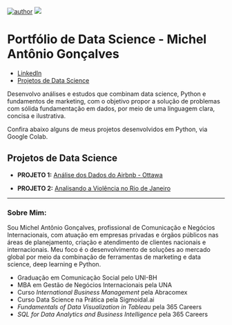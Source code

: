[![author](https://img.shields.io/badge/author-michelgoncalves-red.svg)](https://linkedin.com/in/michel-antonio-goncalves) [![](https://img.shields.io/badge/python-3.5+-blue.svg)](https://www.python.org/downloads/release/python-365/)
# Portfólio de Data Science - Michel Antônio Gonçalves

* [LinkedIn](https://linkedin.com/in/michel-antonio-goncalves)
* [Projetos de Data Science](https://github.com/michelgoncalves/projects)

Desenvolvo análises e estudos que combinam data science, Python e fundamentos de marketing, com o objetivo propor a solução de problemas com sólida fundamentação em dados, por meio de uma linguagem clara, concisa e ilustrativa. 

Confira abaixo alguns de meus projetos desenvolvidos em Python, via Google Colab.



## Projetos de Data Science

* **PROJETO 1:**  [Análise dos Dados do Airbnb - Ottawa](https://colab.research.google.com/drive/15ZH_zw-MOqzUEcnQyvkBF43Lyg7OjLBu)

* **PROJETO 2:** [Analisando a Violência no Rio de Janeiro](https://colab.research.google.com/drive/1eIWxcsyk_cIiemLUFVlqSOHkiQXmynib)



---

### Sobre Mim:



Sou Michel Antônio Gonçalves, profissional de Comunicação e Negócios Internacionais, com atuação em empresas privadas e órgãos públicos nas áreas de planejamento, criação e atendimento de clientes nacionais e internacionais. Meu foco é o desenvolvimento de soluções ao mercado global por meio da combinação de ferramentas de marketing e data science, deep learning e Python.


* Graduação em Comunicação Social pelo UNI-BH
* MBA em Gestão de Negócios Internacionais pela UNA
* Curso *International Business Management* pela Abracomex 
* Curso Data Science na Prática pela Sigmoidal.ai
* *Fundamentals of Data Visualization in Tableau* pela 365 Careers 
* *SQL for Data Analytics and Business Intelligence* pela 365 Careers 
